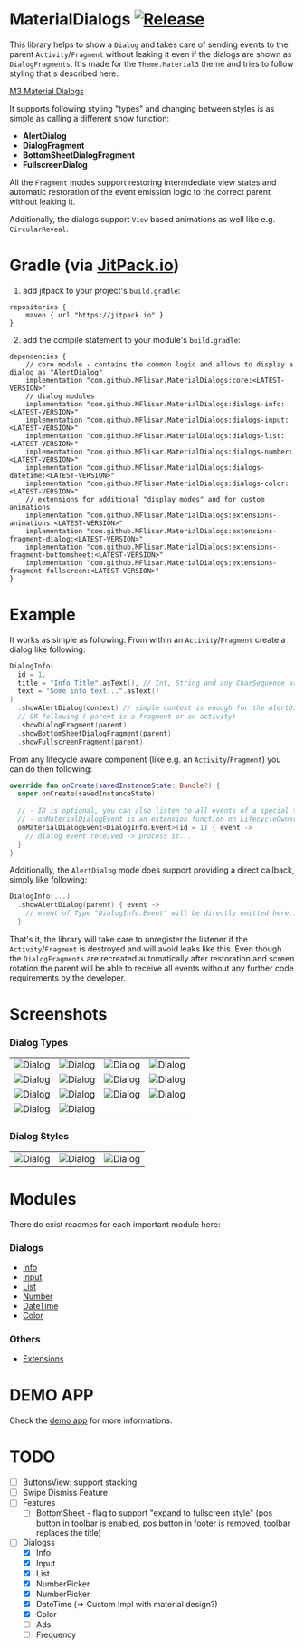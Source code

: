 # MaterialDialogs  [![Release](https://jitpack.io/v/MFlisar/materialdialogs.svg)](https://jitpack.io/#MFlisar/MaterialDialogs)

This library helps to show a `Dialog` and takes care of sending events to the parent `Activity`/`Fragment` without leaking it even if the dialogs are shown as `DialogFragments`. It's made for the `Theme.Material3` theme and tries to follow styling that's described here:

[M3 Material Dialogs](https://m3.material.io/components/dialogs/implementation/android)

It supports following styling "types" and changing between styles is as simple as calling a different show function:

* **AlertDialog**
* **DialogFragment**
* **BottomSheetDialogFragment**
* **FullscreenDialog**

All the `Fragment` modes support restoring intermdediate view states and automatic restoration of the event emission logic to the correct parent without leaking it.

Additionally, the dialogs support `View` based animations as well like e.g. `CircularReveal`.

# Gradle (via [JitPack.io](https://jitpack.io/))

1. add jitpack to your project's `build.gradle`:
```
repositories {
    maven { url "https://jitpack.io" }
}
```
2. add the compile statement to your module's `build.gradle`:
```
dependencies {
    // core module - contains the common logic and allows to display a dialog as "AlertDialog"
    implementation "com.github.MFlisar.MaterialDialogs:core:<LATEST-VERSION>"
    // dialog modules
    implementation "com.github.MFlisar.MaterialDialogs:dialogs-info:<LATEST-VERSION>"
    implementation "com.github.MFlisar.MaterialDialogs:dialogs-input:<LATEST-VERSION>"
    implementation "com.github.MFlisar.MaterialDialogs:dialogs-list:<LATEST-VERSION>"
    implementation "com.github.MFlisar.MaterialDialogs:dialogs-number:<LATEST-VERSION>"
    implementation "com.github.MFlisar.MaterialDialogs:dialogs-datetime:<LATEST-VERSION>"
    implementation "com.github.MFlisar.MaterialDialogs:dialogs-color:<LATEST-VERSION>"
    // extensions for additional "display modes" and for custom animations
    implementation "com.github.MFlisar.MaterialDialogs:extensions-animations:<LATEST-VERSION>"
    implementation "com.github.MFlisar.MaterialDialogs:extensions-fragment-dialog:<LATEST-VERSION>"
    implementation "com.github.MFlisar.MaterialDialogs:extensions-fragment-bottomsheet:<LATEST-VERSION>"
    implementation "com.github.MFlisar.MaterialDialogs:extensions-fragment-fullscreen:<LATEST-VERSION>"
}
```

# Example

It works as simple as following: From within an `Activity`/`Fragment` create a dialog like following:

```kotlin
DialogInfo(
  id = 1,
  title = "Info Title".asText(), // Int, String and any CharSequence are supported (e.g. SpannableString)
  text = "Some info text...".asText()
)
  .showAlertDialog(context) // simple context is enough for the AlertDialog mode
  // OR following ( parent is a fragment or an activity)
  .showDialogFragment(parent)
  .showBottomSheetDialogFragment(parent)
  .showFullscreenFragment(parent)
```

From any lifecycle aware component (like e.g. an `Activity`/`Fragment`) you can do then following:

```kotlin
override fun onCreate(savedInstanceState: Bundle?) {
  super.onCreate(savedInstanceState)
  
  // - ID is optional, you can also listen to all events of a special type if desired
  // - onMaterialDialogEvent is an extension function on LifecycleOwner
  onMaterialDialogEvent<DialogInfo.Event>(id = 1) { event ->
    // dialog event received -> process it...
  }
}
```

Additionally, the `AlertDialog` mode does support providing a direct callback, simply like following:

```kotlin
DialogInfo(...)
  .showAlertDialog(parent) { event ->
    // event of Type "DialogInfo.Event" will be directly emitted here...
  }
```

That's it, the library will take care to unregister the listener if the `Activity`/`Fragment` is destroyed and will avoid leaks like this. Even though the `DialogFragments` are recreated automatically after restoration and screen rotation the parent will be able to receive all events without any further code requirements by the developer. 

# Screenshots

### Dialog Types

| | | | |
| :---: | :---: | :---: | :---: |
| ![Dialog](images/dialog_info1.jpg?raw=true "Dialog") | ![Dialog](images/dialog_info2.jpg?raw=true "Dialog") | ![Dialog](images/dialog_info3.jpg?raw=true "Dialog") | ![Dialog](images/dialog_input.jpg?raw=true "Dialog") |
| ![Dialog](images/dialog_list_singleselect.jpg?raw=true "Dialog") | ![Dialog](images/dialog_list_multiselect.jpg?raw=true "Dialog") | ![Dialog](images/dialog_list_multiclick.jpg?raw=true "Dialog") | ![Dialog](images/dialog_list_custom.jpg?raw=true "Dialog") |
| ![Dialog](images/dialog_number1.jpg?raw=true "Dialog") | ![Dialog](images/dialog_number2.jpg?raw=true "Dialog") | ![Dialog](images/dialog_date.jpg?raw=true "Dialog") | ![Dialog](images/dialog_time.jpg?raw=true "Dialog") |
| ![Dialog](images/dialog_color1.jpg?raw=true "Dialog") | ![Dialog](images/dialog_color2.jpg?raw=true "Dialog") | | 

### Dialog Styles

| | | |
| :---: | :---: | :---: |
| ![Dialog](images/style_bottomsheet.jpg?raw=true "Dialog") | ![Dialog](images/style_fullscreen1.jpg?raw=true "Dialog") | ![Dialog](images/style_fullscreen2.jpg?raw=true "Dialog") |

# Modules

There do exist readmes for each important module here:

### Dialogs

* [Info](#dialog-info)
* [Input](#dialog-input)
* [List](#dialog-list)
* [Number](#dialog-number)
* [DateTime](#dialog-datetime)
* [Color](#dialog-color)

### Others

* [Extensions](doc/extensions.md)

# DEMO APP

Check the [demo app](app/src/main/java/com/michaelflisar/dialogs/MainActivity.kt) for more informations.

# TODO

- [ ] ButtonsView: support stacking
- [ ] Swipe Dismiss Feature
- [ ] Features 
    - [ ] BottomSheet - flag to support "expand to fullscreen style" (pos button in toolbar is enabled, pos button in footer is removed, toolbar replaces the title)
- [ ] Dialogss
    - [x] Info
    - [x] Input
    - [x] List
    - [x] NumberPicker
    - [x] NumberPicker
    - [x] DateTime (=> Custom Impl with material design?)
    - [x] Color
    - [ ] Ads
    - [ ] Frequency
